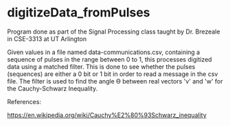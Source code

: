 # digitizeData_fromPulses

Program done as part of the Signal Processing class taught by Dr. Brezeale in CSE-3313 at UT Arlington

Given values in a file named data-communications.csv, containing a sequence of pulses in the range between 0 to 1, 
this processes digitized data using a matched filter. This is done to see whether the pulses (sequences) 
are either a 0 bit or 1 bit in order to read a message in the csv file. The filter is used to find the angle Ѳ
between real vectors 'v' and 'w' for the Cauchy-Schwarz Inequality. 

References:

https://en.wikipedia.org/wiki/Cauchy%E2%80%93Schwarz_inequality
